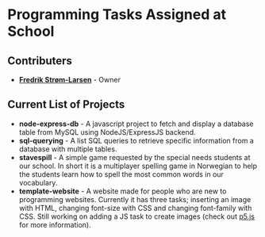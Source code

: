# Programming Tasks Assigned at School

## Contributers

- [**Fredrik Strøm-Larsen**](https://github.com/fredrikstromlarsen) - Owner

## Current List of Projects

- **node-express-db** - A javascript project to fetch and display a database table from MySQL using NodeJS/ExpressJS backend.
- **sql-querying** - A list SQL queries to retrieve specific information from a database with multiple tables.
- **stavespill** - A simple game requested by the special needs students at our school. In short it is a multiplayer spelling game in Norwegian to help the students learn how to spell the most common words in our vocabulary.
- **template-website** - A website made for people who are new to programming websites. Currently it has three tasks; inserting an image with HTML, changing font-size with CSS and changing font-family with CSS. Still working on adding a JS task to create images (check out [p5.js](https://p5js.org/) for more information).
